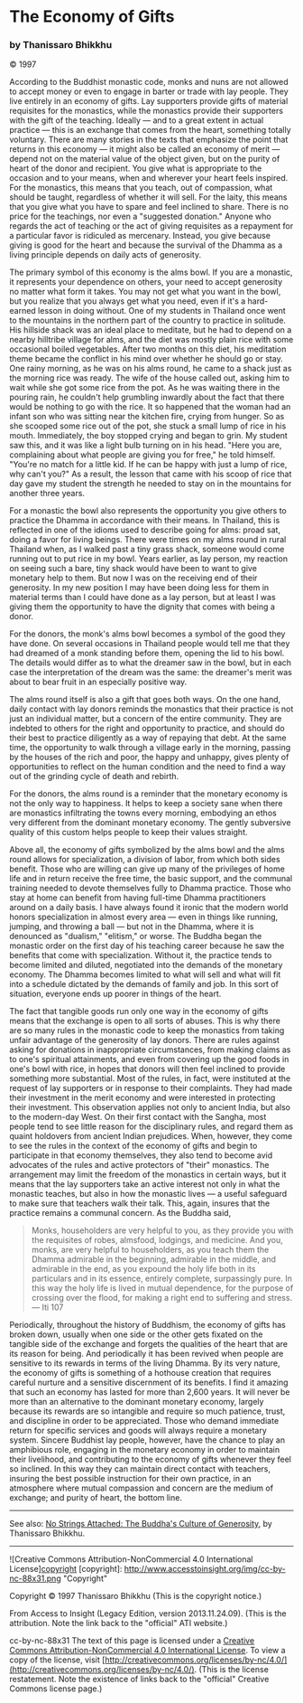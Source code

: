 # The Economy of Gifts
### by Thanissaro Bhikkhu
© 1997

According to the Buddhist monastic code, monks and nuns are not allowed to accept money or even to engage in barter or trade with lay people. They live entirely in an economy of gifts. Lay supporters provide gifts of material requisites for the monastics, while the monastics provide their supporters with the gift of the teaching. Ideally — and to a great extent in actual practice — this is an exchange that comes from the heart, something totally voluntary. There are many stories in the texts that emphasize the point that returns in this economy — it might also be called an economy of merit — depend not on the material value of the object given, but on the purity of heart of the donor and recipient. You give what is appropriate to the occasion and to your means, when and wherever your heart feels inspired. For the monastics, this means that you teach, out of compassion, what should be taught, regardless of whether it will sell. For the laity, this means that you give what you have to spare and feel inclined to share. There is no price for the teachings, nor even a "suggested donation." Anyone who regards the act of teaching or the act of giving requisites as a repayment for a particular favor is ridiculed as mercenary. Instead, you give because giving is good for the heart and because the survival of the Dhamma as a living principle depends on daily acts of generosity.

The primary symbol of this economy is the alms bowl. If you are a monastic, it represents your dependence on others, your need to accept generosity no matter what form it takes. You may not get what you want in the bowl, but you realize that you always get what you need, even if it's a hard-earned lesson in doing without. One of my students in Thailand once went to the mountains in the northern part of the country to practice in solitude. His hillside shack was an ideal place to meditate, but he had to depend on a nearby hilltribe village for alms, and the diet was mostly plain rice with some occasional boiled vegetables. After two months on this diet, his meditation theme became the conflict in his mind over whether he should go or stay. One rainy morning, as he was on his alms round, he came to a shack just as the morning rice was ready. The wife of the house called out, asking him to wait while she got some rice from the pot. As he was waiting there in the pouring rain, he couldn't help grumbling inwardly about the fact that there would be nothing to go with the rice. It so happened that the woman had an infant son who was sitting near the kitchen fire, crying from hunger. So as she scooped some rice out of the pot, she stuck a small lump of rice in his mouth. Immediately, the boy stopped crying and began to grin. My student saw this, and it was like a light bulb turning on in his head. "Here you are, complaining about what people are giving you for free," he told himself. "You're no match for a little kid. If he can be happy with just a lump of rice, why can't you?" As a result, the lesson that came with his scoop of rice that day gave my student the strength he needed to stay on in the mountains for another three years.

For a monastic the bowl also represents the opportunity you give others to practice the Dhamma in accordance with their means. In Thailand, this is reflected in one of the idioms used to describe going for alms: proad sat, doing a favor for living beings. There were times on my alms round in rural Thailand when, as I walked past a tiny grass shack, someone would come running out to put rice in my bowl. Years earlier, as lay person, my reaction on seeing such a bare, tiny shack would have been to want to give monetary help to them. But now I was on the receiving end of their generosity. In my new position I may have been doing less for them in material terms than I could have done as a lay person, but at least I was giving them the opportunity to have the dignity that comes with being a donor.

For the donors, the monk's alms bowl becomes a symbol of the good they have done. On several occasions in Thailand people would tell me that they had dreamed of a monk standing before them, opening the lid to his bowl. The details would differ as to what the dreamer saw in the bowl, but in each case the interpretation of the dream was the same: the dreamer's merit was about to bear fruit in an especially positive way.

The alms round itself is also a gift that goes both ways. On the one hand, daily contact with lay donors reminds the monastics that their practice is not just an individual matter, but a concern of the entire community. They are indebted to others for the right and opportunity to practice, and should do their best to practice diligently as a way of repaying that debt. At the same time, the opportunity to walk through a village early in the morning, passing by the houses of the rich and poor, the happy and unhappy, gives plenty of opportunities to reflect on the human condition and the need to find a way out of the grinding cycle of death and rebirth.

For the donors, the alms round is a reminder that the monetary economy is not the only way to happiness. It helps to keep a society sane when there are monastics infiltrating the towns every morning, embodying an ethos very different from the dominant monetary economy. The gently subversive quality of this custom helps people to keep their values straight.

Above all, the economy of gifts symbolized by the alms bowl and the alms round allows for specialization, a division of labor, from which both sides benefit. Those who are willing can give up many of the privileges of home life and in return receive the free time, the basic support, and the communal training needed to devote themselves fully to Dhamma practice. Those who stay at home can benefit from having full-time Dhamma practitioners around on a daily basis. I have always found it ironic that the modern world honors specialization in almost every area — even in things like running, jumping, and throwing a ball — but not in the Dhamma, where it is denounced as "dualism," "elitism," or worse. The Buddha began the monastic order on the first day of his teaching career because he saw the benefits that come with specialization. Without it, the practice tends to become limited and diluted, negotiated into the demands of the monetary economy. The Dhamma becomes limited to what will sell and what will fit into a schedule dictated by the demands of family and job. In this sort of situation, everyone ends up poorer in things of the heart.

The fact that tangible goods run only one way in the economy of gifts means that the exchange is open to all sorts of abuses. This is why there are so many rules in the monastic code to keep the monastics from taking unfair advantage of the generosity of lay donors. There are rules against asking for donations in inappropriate circumstances, from making claims as to one's spiritual attainments, and even from covering up the good foods in one's bowl with rice, in hopes that donors will then feel inclined to provide something more substantial. Most of the rules, in fact, were instituted at the request of lay supporters or in response to their complaints. They had made their investment in the merit economy and were interested in protecting their investment. This observation applies not only to ancient India, but also to the modern-day West. On their first contact with the Sangha, most people tend to see little reason for the disciplinary rules, and regard them as quaint holdovers from ancient Indian prejudices. When, however, they come to see the rules in the context of the economy of gifts and begin to participate in that economy themselves, they also tend to become avid advocates of the rules and active protectors of "their" monastics. The arrangement may limit the freedom of the monastics in certain ways, but it means that the lay supporters take an active interest not only in what the monastic teaches, but also in how the monastic lives — a useful safeguard to make sure that teachers walk their talk. This, again, insures that the practice remains a communal concern. As the Buddha said,

> Monks, householders are very helpful to you, as they provide you with the requisites of robes, almsfood, lodgings, and medicine. And you, monks, are very helpful to householders, as you teach them the Dhamma admirable in the beginning, admirable in the middle, and admirable in the end, as you expound the holy life both in its particulars and in its essence, entirely complete, surpassingly pure. In this way the holy life is lived in mutual dependence, for the purpose of crossing over the flood, for making a right end to suffering and stress.
> — Iti 107

Periodically, throughout the history of Buddhism, the economy of gifts has broken down, usually when one side or the other gets fixated on the tangible side of the exchange and forgets the qualities of the heart that are its reason for being. And periodically it has been revived when people are sensitive to its rewards in terms of the living Dhamma. By its very nature, the economy of gifts is something of a hothouse creation that requires careful nurture and a sensitive discernment of its benefits. I find it amazing that such an economy has lasted for more than 2,600 years. It will never be more than an alternative to the dominant monetary economy, largely because its rewards are so intangible and require so much patience, trust, and discipline in order to be appreciated. Those who demand immediate return for specific services and goods will always require a monetary system. Sincere Buddhist lay people, however, have the chance to play an amphibious role, engaging in the monetary economy in order to maintain their livelihood, and contributing to the economy of gifts whenever they feel so inclined. In this way they can maintain direct contact with teachers, insuring the best possible instruction for their own practice, in an atmosphere where mutual compassion and concern are the medium of exchange; and purity of heart, the bottom line.

---

See also: [No Strings Attached: The Buddha's Culture of Generosity](/lib/authors/thanissaro/nostringsattached.md), by Thanissaro Bhikkhu.

---

![Creative Commons Attribution-NonCommercial 4.0 International License][copyright](http://creativecommons.org/licenses/by-nc/4.0/)
[copyright]: http://www.accesstoinsight.org/img/cc-by-nc-88x31.png "Copyright"

Copyright © 1997 Thanissaro Bhikkhu (This is the copyright notice.)

From Access to Insight (Legacy Edition, version 2013.11.24.09). (This is the attribution. Note the link back to the "official" ATI website.)

cc-by-nc-88x31 The text of this page is licensed under a [Creative Commons Attribution-NonCommercial 4.0 International License](http://creativecommons.org/licenses/by-nc/4.0/). To view a copy of the license, visit [http://creativecommons.org/licenses/by-nc/4.0/](http://creativecommons.org/licenses/by-nc/4.0/). (This is the license restatement. Note the existence of links back to the "official" Creative Commons license page.)